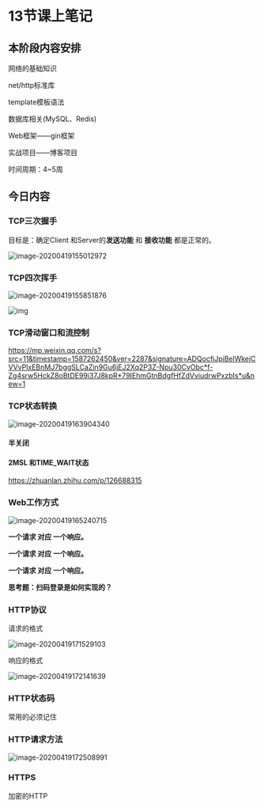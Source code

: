 # 13节课上笔记

## 本阶段内容安排

网络的基础知识

net/http标准库

template模板语法

数据库相关(MySQL、Redis)

Web框架——gin框架

实战项目——博客项目

时间周期：4~5周



## 今日内容

### TCP三次握手

目标是：确定Client 和Server的**发送功能** 和 **接收功能** 都是正常的。

![image-20200419155012972](13节课上笔记.assets/image-20200419155012972.png)

### TCP四次挥手

![image-20200419155851876](13节课上笔记.assets/image-20200419155851876.png)



![img](13节课上笔记.assets/v2-cfacc3b984617b3919c3425fc7b382b8_720w.jpg)

### TCP滑动窗口和流控制

https://mp.weixin.qq.com/s?src=11&timestamp=1587262450&ver=2287&signature=ADQocfiJpiBelWkejCVVvPlxEBnMJ7bggSLCaZin9Gu6jEJ2Xq2P3Z-Npu30CvObc*f-Zg4srw5HckZ8oBtDE99i37J8kpR*79IEhmGtnBdgfHfZdVviudrwPxzbIs*u&new=1

### TCP状态转换

![image-20200419163904340](13节课上笔记.assets/image-20200419163904340.png)

#### 半关闭

#### 2MSL 和TIME_WAIT状态

https://zhuanlan.zhihu.com/p/126688315



### Web工作方式

![image-20200419165240715](13节课上笔记.assets/image-20200419165240715.png)

**一个请求 对应 一个响应。**

**一个请求 对应 一个响应。**

**一个请求 对应 一个响应。**



**思考题：扫码登录是如何实现的？**



### HTTP协议

请求的格式

![image-20200419171529103](13节课上笔记.assets/image-20200419171529103.png)

响应的格式

![image-20200419172141639](13节课上笔记.assets/image-20200419172141639.png)

### HTTP状态码

常用的必须记住



### HTTP请求方法

![image-20200419172508991](13节课上笔记.assets/image-20200419172508991.png)

### HTTPS

加密的HTTP

